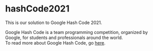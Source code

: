 # hashCode2021
This is our solution to Google Hash Code 2021.

Google Hash Code is a team programming competition, organized by Google, for students and professionals around the world.\
To read more about Google Hash Code, go [here](https://codingcompetitions.withgoogle.com/hashcode/).
